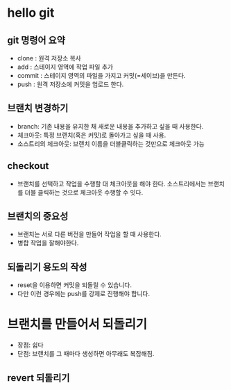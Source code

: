 # hello git

## git 명령어 요약

- clone : 원격 저장소 복사
- add : 스테이지 영역에 작업 파일 추가
- commit : 스테이지 영역의 파일을 가지고 커밋(=세이브)을 만든다.
- push : 원격 저장소에 커밋을 업로드 한다.

## 브랜치 변경하기

- branch: 기존 내용을 유지한 채 새로운 내용을 추가하고 싶을 때 사용한다.
- 체크아웃: 특정 브랜치(혹은 커밋)로 돌아가고 싶을 때 사용.
- 소스트리의 체크아웃: 브랜치 이름을 더블클릭하는 것만으로 체크아웃 가능

## checkout

- 브랜치를 선택하고 작업을 수행할 대 체크아웃을 해야 한다. 소스트리에서는 브랜치를 더블 클릭하는 것으로 체크아웃 수행할 수 잇다.

## 브랜치의 중요성

- 브랜치는 서로 다른 버전을 만들어 작업을 할 때 사용한다.
- 병합 작업을 잘해야한다.

## 되돌리기 용도의 작성

- reset을 이용하면 커밋을 되돌릴 수 있습니다.
- 다만 이런 경우에는 push를 강제로 진행해야 합니다.

# 브랜치를 만들어서 되돌리기

- 장점: 쉽다
- 단점: 브랜치를 그 때마다 생성하면 아무래도 복잡해짐.

## revert 되돌리기
